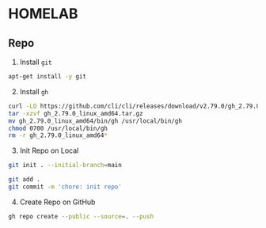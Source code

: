# HOMELAB

## Repo

1. Install `git`

```bash
apt-get install -y git
```

2. Install `gh`

```bash
curl -LO https://github.com/cli/cli/releases/download/v2.79.0/gh_2.79.0_linux_amd64.tar.gz
tar -xzvf gh_2.79.0_linux_amd64.tar.gz
mv gh_2.79.0_linux_amd64/bin/gh /usr/local/bin/gh
chmod 0700 /usr/local/bin/gh
rm -r gh_2.79.0_linux_amd64*
```

3. Init Repo on Local

```bash
git init . --initial-branch=main

git add .
git commit -m 'chore: init repo'
```

4. Create Repo on GitHub

```bash
gh repo create --public --source=. --push
```